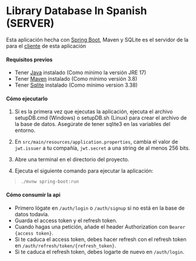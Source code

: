 # Library Database In Spanish (SERVER)

Esta aplicación hecha con [Spring Boot](https://spring.io/projects/spring-boot), Maven y SQLite es el servidor de la para el [cliente](https://github.com/dangarcar/library-database-in-spanish) de esta aplicación

#### Requisitos previos
- Tener [Java](https://www.java.com/en/) instalado (Como mínimo la versión JRE 17)
- Tener [Maven](https://maven.apache.org/) instalado (Como mínimo versión 3.8)
- Tener [Sqlite](https://www.sqlite.org/) instalado (Como mínimo version 3.38)

#### Cómo ejecutarlo
1. Si es la primera vez que ejecutas la aplicación, ejecuta el archivo setupDB.cmd (Windows) o setupDB.sh (Linux) para crear el archivo de la base de datos. Asegúrate de tener sqlite3 en las variables del entorno.

2. En `src/main/resources/application.properties`, cambia el valor de `jwt.issuer` a tu compañía, `jwt.secret` a una string de al menos 256 bits.

3. Abre una terminal en el directorio del proyecto.

4. Ejecuta el siguiente comando para ejecutar la aplicación:
>```console 
>./mvnw spring-boot:run
>```

#### Cómo consumir la api
- Primero lógate en `/auth/login` o `/auth/signup` si no está en la base de datos todavía.
- Guarda el access token y el refresh token.
- Cuando hagas una petición, añade el header Authorization con `Bearer {access token}`.
- Si te caduca el access token, debes hacer refresh con el refresh token en `/auth/refresh/token/{refresh_token}`.
- Si te caduca el refresh token, debes logarte de nuevo en `/auth/login`.
